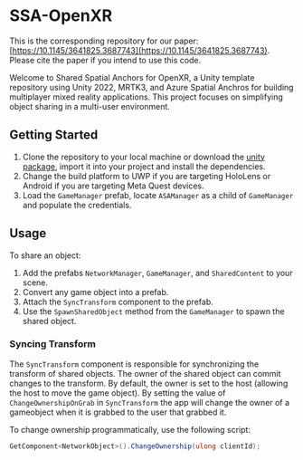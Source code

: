 # SSA-OpenXR

This is the corresponding repository for our paper: [https://10.1145/3641825.3687743](https://10.1145/3641825.3687743). Please cite the paper if you intend to use this code.

Welcome to Shared Spatial Anchors for OpenXR, a Unity template repository using Unity 2022, MRTK3, and Azure Spatial Anchros for building multiplayer mixed reality applications. This project focuses on simplifying object sharing in a multi-user environment.

## Getting Started
1. Clone the repository to your local machine or download the [unity package](./ssa-openxr.unitypackage), import it into your project and install the dependencies.
2. Change the build platform to UWP if you are targeting HoloLens or Android if you are targeting Meta Quest devices.
3. Load the `GameManager` prefab, locate `ASAManager` as a child of `GameManager` and populate the credentials.

## Usage
To share an object:

1. Add the prefabs `NetworkManager`, `GameManager`, and `SharedContent` to your scene.
2. Convert any game object into a prefab.
3. Attach the `SyncTransform` component to the prefab.
4. Use the `SpawnSharedObject` method from the `GameManager` to spawn the shared object.

### Syncing Transform
The `SyncTransform` component is responsible for synchronizing the transform of shared objects. The owner of the shared object can commit changes to the transform. By default, the owner is set to the host (allowing the host to move the game object). By setting the value of `ChangeOwnershipOnGrab` in `SyncTransform` the app will change the owner of a gameobject when it is grabbed to the user that grabbed it. 

To change ownership programmatically, use the following script:

```csharp
GetComponent<NetworkObject>().ChangeOwnership(ulong clientId);
